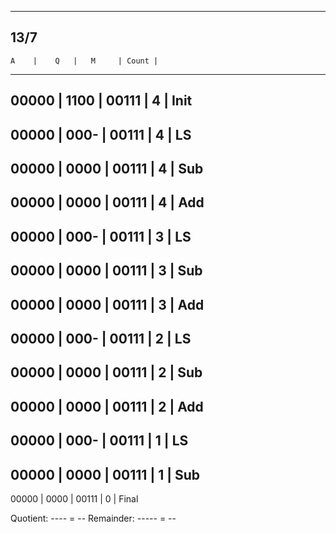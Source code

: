 ----------------------------------------------
13/7
----------------------------------------------
    A 	 |	  Q	  |   M	    | Count |
----------------------------------------------
  00000  |	1100	|  00111  |   4   | Init
----------------------------------------------
  00000  |  000-  |  00111  |   4   | LS
---------------------------------------------
  00000  |	0000	|  00111  |   4   | Sub
----------------------------------------------
  00000  |	0000	|  00111  |   4   | Add
----------------------------------------------
  00000  |  000-  |  00111  |   3   | LS
----------------------------------------------
  00000  |  0000  |  00111  |   3   | Sub
----------------------------------------------
  00000  |  0000  |  00111  |   3   | Add
----------------------------------------------
  00000  |  000-  |  00111  |   2   | LS
----------------------------------------------
  00000  |  0000  |  00111  |   2   | Sub
----------------------------------------------
  00000  |  0000  |  00111  |   2   | Add
----------------------------------------------
  00000  |  000-  |  00111  |   1   | LS
----------------------------------------------
  00000  |  0000  |  00111  |   1   | Sub
----------------------------------------------
  00000  |  0000  |  00111  |   0   | Final

Quotient:  ---- = --
Remainder: ----- = --
